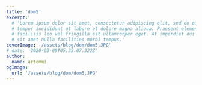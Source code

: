 ```yaml
---
title: 'dom5'
excerpt:
  # 'Lorem ipsum dolor sit amet, consectetur adipiscing elit, sed do eiusmod
  # tempor incididunt ut labore et dolore magna aliqua. Praesent elementum
  # facilisis leo vel fringilla est ullamcorper eget. At imperdiet dui accumsan
  # sit amet nulla facilities morbi tempus.'
coverImage: '/assets/blog/dom/dom5.JPG'
# date: '2020-03-09T05:35:07.322Z'
author:
  name: artemmi
ogImage:
  url: '/assets/blog/dom/dom5.JPG'
---
```

